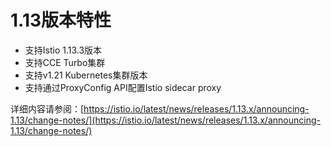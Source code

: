 # 1.13版本特性<a name="asm_01_0089"></a>

-   支持Istio 1.13.3版本
-   支持CCE Turbo集群
-   支持v1.21 Kubernetes集群版本
-   支持通过ProxyConfig API配置Istio sidecar proxy

详细内容请参阅：[https://istio.io/latest/news/releases/1.13.x/announcing-1.13/change-notes/](https://istio.io/latest/news/releases/1.13.x/announcing-1.13/change-notes/)

